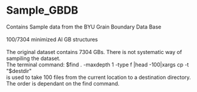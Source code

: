 # Sample_GBDB
Contains Sample data from the BYU Grain Boundary Data Base
<br> <br>
100/7304 minimized Al GB structures
<br> <br>
The original dataset contains 7304 GBs. There is not systematic way of sampiling the dataset. <br>
The terminal command: $find . -maxdepth 1 -type f |head -100|xargs cp -t "$destdir" <br>
is used to take 100 files from the current location to a destination directory. <br>
The order is dependant on the find command.
